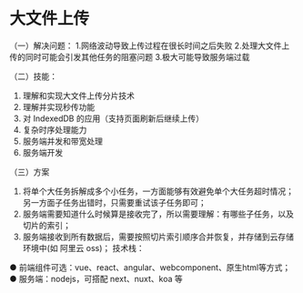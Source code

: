 # 大文件上传

（一）解决问题：
1.网络波动导致上传过程在很长时间之后失败
2.处理大文件上传的同时可能会引发其他任务的阻塞问题
3.极大可能导致服务端过载

（二）技能：
1. 理解和实现大文件上传分片技术
2. 理解并实现秒传功能
3. 对 IndexedDB 的应用（支持页面刷新后继续上传）
4. 复杂时序处理能力
5. 服务端并发和带宽处理
6. 服务端开发

（三）方案
1. 将单个大任务拆解成多个小任务，一方面能够有效避免单个大任务超时情况；另一方面子任务出错时，只需要重试该子任务即可；
2. 服务端需要知道什么时候算是接收完了，所以需要理解：有哪些子任务，以及切片的索引；
3. 服务端接收到所有数据后，需要按照切片索引顺序合并恢复，并存储到云存储环境中(如 阿里云 oss)；
技术栈：

● 前端组件可选：vue、react、angular、webcomponent、原生html等方式；
● 服务端：nodejs，可搭配 next、nuxt、koa 等
